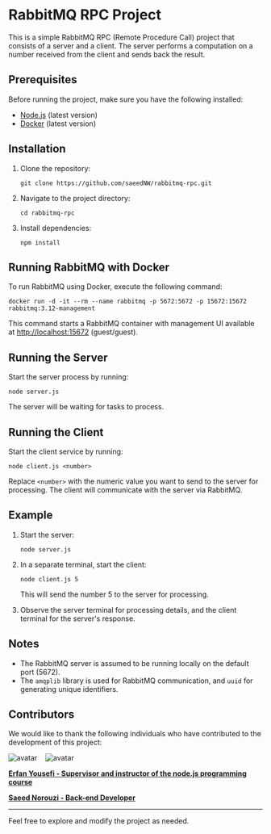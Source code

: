 # RabbitMQ RPC Project

This is a simple RabbitMQ RPC (Remote Procedure Call) project that
consists of a server and a client. The server performs a computation
on a number received from the client and sends back the result.

## Prerequisites

Before running the project, make sure you have the following installed:

- [Node.js](https://nodejs.org/) (latest version)
- [Docker](https://www.docker.com) (latest version)

## Installation

1. Clone the repository:

   ```shell
   git clone https://github.com/saeedNW/rabbitmq-rpc.git

   ```

2. Navigate to the project directory:

   ```shell
   cd rabbitmq-rpc
   ```

3. Install dependencies:

   ```shell
   npm install
   ```

## Running RabbitMQ with Docker

To run RabbitMQ using Docker, execute the following command:

```shell
docker run -d -it --rm --name rabbitmq -p 5672:5672 -p 15672:15672 rabbitmq:3.12-management
```

This command starts a RabbitMQ container with management UI available at <http://localhost:15672> (guest/guest).

## Running the Server

Start the server process by running:

```shell
node server.js
```

The server will be waiting for tasks to process.

## Running the Client

Start the client service by running:

```shell
node client.js <number>
```

Replace `<number>` with the numeric value you want to send to the server for processing. The client will communicate with the server via RabbitMQ.

## Example

1. Start the server:

   ```shell
   node server.js
   ```

2. In a separate terminal, start the client:

   ```shell
   node client.js 5
   ```

   This will send the number 5 to the server for processing.

3. Observe the server terminal for processing details, and the client terminal for the server's response.

## Notes

- The RabbitMQ server is assumed to be running locally on the default port (5672).
- The `amqplib` library is used for RabbitMQ communication, and `uuid` for generating unique identifiers.

## Contributors

We would like to thank the following individuals who have contributed to the
development of this project:

![avatar](https://images.weserv.nl/?url=https://github.com/erfanyousefi.png?h=150&w=150&fit=cover&mask=circle&maxage=5d)
‎ ‎
‎ ![avatar](https://images.weserv.nl/?url=https://github.com/saeedNW.png?h=150&w=150&fit=cover&mask=circle&maxage=5d)

[**Erfan Yousefi - Supervisor and instructor of the node.js programming course**](https://github.com/erfanyousefi/)

[**Saeed Norouzi - Back-end Developer**](https://github.com/saeedNW)

---

Feel free to explore and modify the project as needed.
